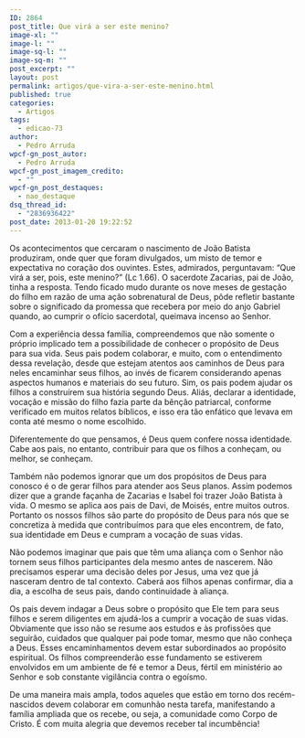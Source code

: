 ```yaml
---
ID: 2864
post_title: Que virá a ser este menino?
image-xl: ""
image-l: ""
image-sq-l: ""
image-sq-m: ""
post_excerpt: ""
layout: post
permalink: artigos/que-vira-a-ser-este-menino.html
published: true
categories:
  - Artigos
tags:
  - edicao-73
author:
  - Pedro Arruda
wpcf-gn_post_autor:
  - Pedro Arruda
wpcf-gn_post_imagem_credito:
  - ""
wpcf-gn_post_destaques:
  - nao_destaque
dsq_thread_id:
  - "2836936422"
post_date: 2013-01-20 19:22:52
---
```

Os acontecimentos que cercaram o nascimento de João Batista produziram, onde quer que foram divulgados, um misto de temor e expectativa no coração dos ouvintes. Estes, admirados, perguntavam: “Que virá a ser, pois, este menino?” (Lc 1.66). O sacerdote Zacarias, pai de João, tinha a resposta. Tendo ficado mudo durante os nove meses de gestação do filho em razão de uma ação sobrenatural de Deus, pôde refletir bastante sobre o significado da promessa que recebera por meio do anjo Gabriel quando, ao cumprir o ofício sacerdotal, queimava incenso ao Senhor.

Com a experiência dessa família, compreendemos que não somente o próprio implicado tem a possibilidade de conhecer o propósito de Deus para sua vida. Seus pais podem colaborar, e muito, com o entendimento dessa revelação, desde que estejam atentos aos caminhos de Deus para neles encaminhar seus filhos, ao invés de ficarem considerando apenas aspectos humanos e materiais do seu futuro. Sim, os pais podem ajudar os filhos a construírem sua história segundo Deus. Aliás, declarar a identidade, vocação e missão do filho fazia parte da bênção patriarcal, conforme verificado em muitos relatos bíblicos, e isso era tão enfático que levava em conta até mesmo o nome escolhido.

Diferentemente do que pensamos, é Deus quem confere nossa identidade. Cabe aos pais, no entanto, contribuir para que os filhos a conheçam, ou melhor, se conheçam.

Também não podemos ignorar que um dos propósitos de Deus para conosco é o de gerar filhos para atender aos Seus planos. Assim podemos dizer que a grande façanha de Zacarias e Isabel foi trazer João Batista à vida. O mesmo se aplica aos pais de Davi, de Moisés, entre muitos outros. Portanto os nossos filhos são parte do propósito de Deus para nós que se concretiza à medida que contribuímos para que eles encontrem, de fato, sua identidade em Deus e cumpram a vocação de suas vidas.

Não podemos imaginar que pais que têm uma aliança com o Senhor não tornem seus filhos participantes dela mesmo antes de nascerem. Não precisamos esperar uma decisão deles por Jesus, uma vez que já nasceram dentro de tal contexto. Caberá aos filhos apenas confirmar, dia a dia, a escolha de seus pais, dando continuidade à aliança.

Os pais devem indagar a Deus sobre o propósito que Ele tem para seus filhos e serem diligentes em ajudá-los a cumprir a vocação de suas vidas. Obviamente que isso não se resume aos estudos e às profissões que seguirão, cuidados que qualquer pai pode tomar, mesmo que não conheça a Deus. Esses encaminhamentos devem estar subordinados ao propósito espiritual. Os filhos compreenderão esse fundamento se estiverem envolvidos em um ambiente de fé e temor a Deus, fértil em ministério ao Senhor e sob constante vigilância contra o egoísmo.

De uma maneira mais ampla, todos aqueles que estão em torno dos recém-nascidos devem colaborar em comunhão nesta tarefa, manifestando a família ampliada que os recebe, ou seja, a comunidade como Corpo de Cristo. É com muita alegria que devemos receber tal incumbência!